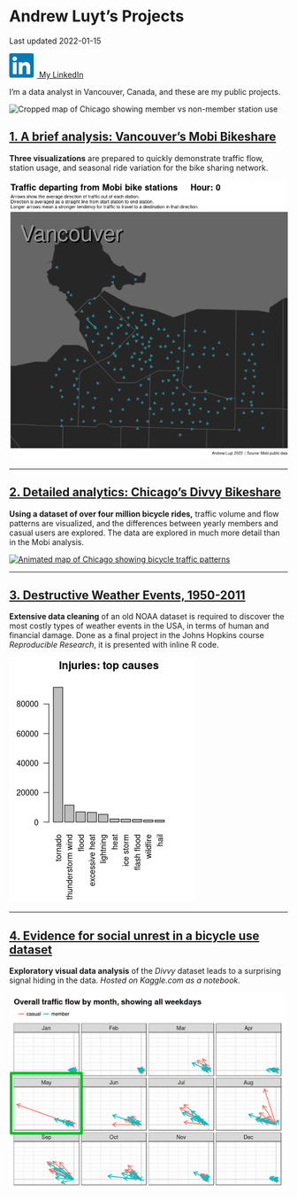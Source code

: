 Andrew Luyt’s Projects
================
Last updated 2022-01-15

<a href="https://www.linkedin.com/in/andrew-luyt/" target="_blank"><img src="img/li-icon.png" alt="LinkedIn icon" /> My LinkedIn</a>

I’m a data analyst in Vancouver, Canada, and these are my public
projects.

![Cropped map of Chicago showing member vs non-member station
use](./img/chicago-crop-banner2.png)

## <a href="https://rpubs.com/agl/mobi" target="_blank">1. A brief analysis: Vancouver’s Mobi Bikeshare</a>

**Three visualizations** are prepared to quickly demonstrate traffic
flow, station usage, and seasonal ride variation for the bike sharing
network.

<a href="https://rpubs.com/agl/mobi/" target="_blank"><img src="./img/mobi-traffic-vectors.gif" alt="Animated map of Vancouver showing bicycle traffic patterns" /></a>

------------------------------------------------------------------------

## <a href="https://andrewluyt.github.io/divvy-bikeshare/" target="_blank">2. Detailed analytics: Chicago’s Divvy Bikeshare</a>

**Using a dataset of over four million bicycle rides,** traffic volume
and flow patterns are visualized, and the differences between yearly
members and casual users are explored. The data are explored in much
more detail than in the Mobi analysis.

<a href="https://andrewluyt.github.io/divvy-bikeshare/" target="_blank"><img src="https://andrewluyt.github.io/divvy-bikeshare/analysis-report_files/figure-gfm/all%20traffic%20flow%20mapped%20fine%20detail%20zoomed-1.gif" alt="Animated map of Chicago showing bicycle traffic patterns" /></a>

------------------------------------------------------------------------

## <a href="https://rpubs.com/agl/852813" target="_blank">3. Destructive Weather Events, 1950-2011</a>

**Extensive data cleaning** of an old NOAA dataset is required to
discover the most costly types of weather events in the USA, in terms of
human and financial damage. Done as a final project in the Johns Hopkins
course *Reproducible Research*, it is presented with inline R code.

<a href="https://rpubs.com/agl/852813" target="_blank"><img src="./img/injuries-graph.png" alt="Graph of injuries from weather events. Tornadoes are the worst." /></a>

------------------------------------------------------------------------

## <a href="https://www.kaggle.com/andyinverted/evidence-for-social-unrest-in-bicycle-usage-data" target="_blank">4. Evidence for social unrest in a bicycle use dataset</a>

**Exploratory visual data analysis** of the *Divvy* dataset leads to a
surprising signal hiding in the data. *Hosted on Kaggle.com as a
notebook.*

<a href="https://www.kaggle.com/andyinverted/evidence-for-social-unrest-in-bicycle-usage-data" target="_blank"><img src="./img/unrest.png" alt="Graph of vectors illustrating bicycle traffic flow by month" /></a>
